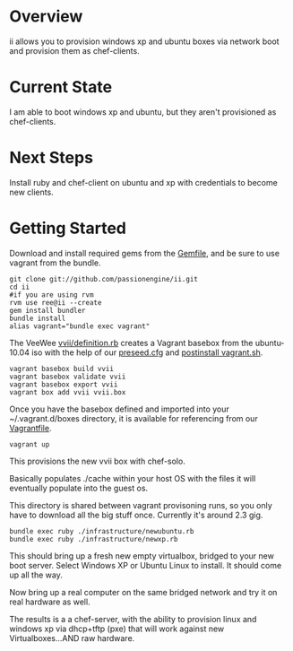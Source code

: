 Overview
========

ii allows you to provision windows xp and ubuntu boxes via network boot and provision them as chef-clients.


Current State
==========

I am able to boot windows xp and ubuntu, but they aren't provisioned as chef-clients.


Next Steps
==========

Install ruby and chef-client on ubuntu and xp with credentials to become new clients.


Getting Started
==========

Download and install required gems from the [Gemfile](https://github.com/passionengine/ii/blob/master/Gemfile#L7), and be sure to use vagrant from the bundle.

```
git clone git://github.com/passionengine/ii.git
cd ii
#if you are using rvm
rvm use ree@ii --create 
gem install bundler
bundle install
alias vagrant="bundle exec vagrant"
```

The VeeWee [vvii/definition.rb](https://github.com/passionengine/ii/blob/master/definitions/vvii/definition.rb) creates a Vagrant basebox from the ubuntu-10.04 iso with the help of our [preseed.cfg](https://github.com/passionengine/ii/blob/master/definitions/vvii/preseed.cfg) and [postinstall vagrant.sh](https://github.com/passionengine/ii/blob/master/definitions/vvii/vagrant.sh).

```
vagrant basebox build vvii
vagrant basebox validate vvii
vagrant basebox export vvii
vagrant box add vvii vvii.box
```

Once you have the basebox defined and imported into your ~/.vagrant.d/boxes directory,
it is available for referencing from our [Vagrantfile](https://github.com/passionengine/ii/blob/master/Vagrantfile#L3).

```
vagrant up
```

This provisions the new vvii box with chef-solo.

Basically populates ./cache within your host OS
with the files it will eventually populate into the guest os.

This directory is shared between vagrant provisoning runs, so you only have
to download all the big stuff once. Currently it's around 2.3 gig.

```
bundle exec ruby ./infrastructure/newubuntu.rb
bundle exec ruby ./infrastructure/newxp.rb
```

This should bring up a fresh new empty virtualbox, bridged to your new boot server.
Select Windows XP or Ubuntu Linux to install.
It should come up all the way.

Now bring up a real computer on the same bridged network and try it on real hardware as well.


The results is a a chef-server, with the ability to provision linux and windows xp
via dhcp+tftp (pxe) that will work against new Virtualboxes...AND raw hardware.
